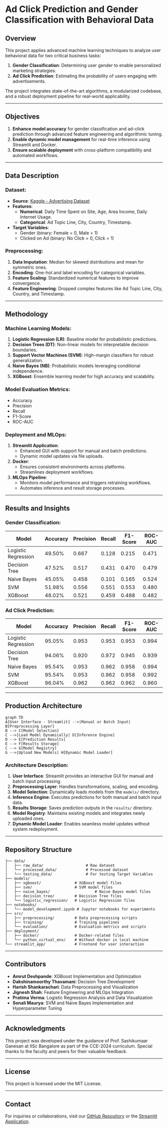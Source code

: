 
# Ad Click Prediction and Gender Classification with Behavioral Data

## Overview
This project applies advanced machine learning techniques to analyze user behavioral data for two critical business tasks:
1. **Gender Classification**: Determining user gender to enable personalized marketing strategies.
2. **Ad Click Prediction**: Estimating the probability of users engaging with advertisements.

The project integrates state-of-the-art algorithms, a modularized codebase, and a robust deployment pipeline for real-world applicability.

---

## Objectives
1. **Enhance model accuracy** for gender classification and ad-click prediction through advanced feature engineering and algorithmic tuning.
2. **Enable dynamic model management** for real-time inference using Streamlit and Docker.
3. **Ensure scalable deployment** with cross-platform compatibility and automated workflows.

---

## Data Description
### Dataset:
- **Source**: [Kaggle - Advertising Dataset](https://www.kaggle.com/datasets/hiimanshuagarwal/advertising-ef/data)
- **Features**: 
  - **Numerical**: Daily Time Spent on Site, Age, Area Income, Daily Internet Usage.
  - **Categorical**: Ad Topic Line, City, Country, Timestamp.
- **Target Variables**:
  - Gender (binary: Female = 0, Male = 1)
  - Clicked on Ad (binary: No Click = 0, Click = 1)

### Preprocessing:
1. **Data Imputation**: Median for skewed distributions and mean for symmetric ones.
2. **Encoding**: One-hot and label encoding for categorical variables.
3. **Feature Scaling**: Standardized numerical features to improve convergence.
4. **Feature Engineering**: Dropped complex features like Ad Topic Line, City, Country, and Timestamp.

---

## Methodology
### Machine Learning Models:
1. **Logistic Regression (LR)**: Baseline model for probabilistic predictions.
2. **Decision Trees (DT)**: Non-linear models for interpretable decision boundaries.
3. **Support Vector Machines (SVM)**: High-margin classifiers for robust generalization.
4. **Naive Bayes (NB)**: Probabilistic models leveraging conditional independence.
5. **XGBoost**: Ensemble learning model for high accuracy and scalability.

### Model Evaluation Metrics:
- Accuracy
- Precision
- Recall
- F1-Score
- ROC-AUC

### Deployment and MLOps:
1. **Streamlit Application**:
   - Enhanced GUI with support for manual and batch predictions.
   - Dynamic model updates via file uploads.
2. **Docker**:
   - Ensures consistent environments across platforms.
   - Streamlines deployment workflows.
3. **MLOps Pipeline**:
   - Monitors model performance and triggers retraining workflows.
   - Automates inference and result storage processes.

---


## Results and Insights

### Gender Classification:
| **Model**         | **Accuracy** | **Precision** | **Recall** | **F1-Score** | **ROC-AUC** |
|--------------------|--------------|---------------|------------|--------------|-------------|
| Logistic Regression| 49.50%      | 0.667         | 0.128      | 0.215        | 0.471       |
| Decision Tree      | 47.52%      | 0.517         | 0.431      | 0.470        | 0.479       |
| Naive Bayes        | 45.05%      | 0.458         | 0.101      | 0.165        | 0.524       |
| SVM                | 51.98%      | 0.556         | 0.551      | 0.553        | 0.480       |
| XGBoost            | 48.02%      | 0.521         | 0.459      | 0.488        | 0.482       |


### Ad Click Prediction:
| **Model**         | **Accuracy** | **Precision** | **Recall** | **F1-Score** | **ROC-AUC** |
|--------------------|--------------|---------------|------------|--------------|-------------|
| Logistic Regression| 95.05%      | 0.953         | 0.953      | 0.953        | 0.994       |
| Decision Tree      | 94.06%      | 0.920         | 0.972      | 0.945        | 0.939       |
| Naive Bayes        | 95.54%      | 0.953         | 0.962      | 0.958        | 0.994       |
| SVM                | 95.54%      | 0.953         | 0.962      | 0.958        | 0.992       |
| XGBoost            | 96.04%      | 0.962         | 0.962      | 0.962        | 0.960       |

---

## Production Architecture
```mermaid
graph TD
A[User Interface - Streamlit] -->|Manual or Batch Input| B[Preprocessing Layer]
B --> C[Model Selection]
C -->|Load Model Dynamically| D[Inference Engine]
D --> E[Prediction Results]
E --> F[Results Storage]
C --> G[Model Registry]
G -->|Upload New Models| H[Dynamic Model Loader]
```

### Architecture Description:
1. **User Interface**: Streamlit provides an interactive GUI for manual and batch input processing.
2. **Preprocessing Layer**: Handles transformations, scaling, and encoding.
3. **Model Selection**: Dynamically loads models from the `models/` directory.
4. **Inference Engine**: Executes predictions for both manual and batch input data.
5. **Results Storage**: Saves prediction outputs in the `results/` directory.
6. **Model Registry**: Maintains existing models and integrates newly uploaded ones.
7. **Dynamic Model Loader**: Enables seamless model updates without system redeployment.

---

## Repository Structure
```
├── data/
│   ├── raw_data/                   # Raw dataset
│   └── processed_data/             # Processed dataset
|   └── testing_data/               # For testing Target Variables  
├── models/
│   ├── xgboost/               # XGBoost model files
│   ├── svm/                   # SVM model files
|   ├── naive_bayes/                    # Naive Bayes model files  
│   ├── decision_tree/         # Decision Tree files
│   └── logistic_regression/   # Logistic Regression files
├── notebooks/
│   └── model_development.ipynb # Jupyter notebooks for experiments
├── src/
│   ├── preprocessing/         # Data preprocessing scripts
│   ├── training/              # Training pipelines
│   └── evaluation/            # Evaluation metrics and scripts
├── deployment/
│   ├── docker/                # Docker-related files
|   └── python_virtual_env/    # Without docker in local machine
└── streamlit_app/             # Frontend for user interaction
```

---

## Contributors
- **Amrut Deshpande**: XGBoost Implementation and Optimization
- **Dakshinamoorthy Thavamani**: Decision Tree Development
- **Harish Shankarachari**: Data Preprocessing and Visualization
- **Jignesh Shah**: Feature Engineering and MLOps Integration
- **Pratima Verma**: Logistic Regression Analysis and Data Visualization
- **Sonali Maurya**: SVM and Naive Bayes Implementation and Hyperparameter Tuning

---

## Acknowledgments
This project was developed under the guidance of Prof. Sashikumaar Ganesan at IISc Bangalore as part of the CCE-2024 curriculum. Special thanks to the faculty and peers for their valuable feedback.

---

## License
This project is licensed under the MIT License.

---

## Contact
For inquiries or collaborations, visit our [GitHub Repository](https://github.com/IISC-GROUP-5/) or the [Streamlit Application](https://iisc-group5.streamlit.app/).
